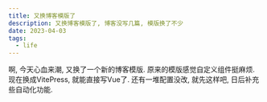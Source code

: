 ```yaml
---
title: 又换博客模版了
description: 又换博客模版了, 博客没写几篇, 模版换了不少
date: 2023-04-03
tags:
  - life
---
```

啊, 今天心血来潮, 又换了一个新的博客模版. 原来的模版感觉自定义组件挺麻烦. 现在换成VitePress, 就能直接写Vue了.
还有一堆配置没改, 就先这样吧, 日后补充些自动化功能.